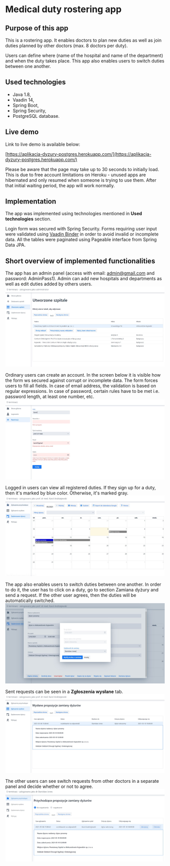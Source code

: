 # Medical duty rostering app

## Purpose of this app
This is a rostering app. It enables doctors to plan new duties as well as join duties planned by other doctors (max. 8 doctors per duty).

Users can define where (name of the hospital and name of the department) and when the duty takes place. 
This app also enables users to switch duties between one another.


## Used technologies
* Java 1.8,
* Vaadin 14,
* Spring Boot,
* Spring Security,
* PostgreSQL database.

## Live demo
Link to live demo is available below:

[https://aplikacja-dyzury-postgres.herokuapp.com/](https://aplikacja-dyzury-postgres.herokuapp.com/)

Please be aware that the  page may take up to 30 seconds to initially load. This is due to free account limitations on Heroku - unused apps are hibernated and only resumed when someone is trying to use them. After that initial waiting period, the app will work normally.

## Implementation
The app was implemented using technologies mentioned in **Used technologies** section. 

Login form was secured with Spring Security.
Forms requiring user input were validated using [Vaadin Binder](https://vaadin.com/docs/v14/flow/binding-data/tutorial-flow-components-binder) in order to avoid invalid or incomplete data.
All the tables were paginated using Pageable interface from Spring Data JPA. 

## Short overview of implemented functionalities

The app has an admin panel (access with email: admin@gmail.com and password: AdminPass1). Admin can add new hospitals and departments as well as edit duties added by others users.
![Admin panel](SCREENSHOTS/admin.jpg?raw=true "Title")

Ordinary users can create an account. In the screen below it is visible how the form ws secured against corrupt or incomplete data. The form forces users to fill all fields. In case of email address, the validation is based on regular expressions. In case of password, certain rules have to be met i.e. password length, at least one number, etc.
![User registration](SCREENSHOTS/create_new_user.jpg?raw=true "Title")

Logged in users can view all registered duties. If they sign up for a duty, then it's marked by blue color. Otherwise, it's marked gray.
![Duty table](SCREENSHOTS/duty_table.jpg?raw=true "Title")

The app also enables users to switch duties between one another. In order to do it, the user has to click on a duty, go to section Zamiana dyżury and send a request. If the other user agrees, then the duties will be automatically switched.
![Duty swap picture](SCREENSHOTS/duty_swap.JPG "Title")

Sent requests can be seen in a **Zgłoszenia wysłane** tab.
![Sent requests](SCREENSHOTS/sent_requests.JPG "Title")

The other users can see switch requests from other doctors in a separate panel and decide whether or not to agree.
![Received requests](SCREENSHOTS/received_requests.JPG "Title")
















